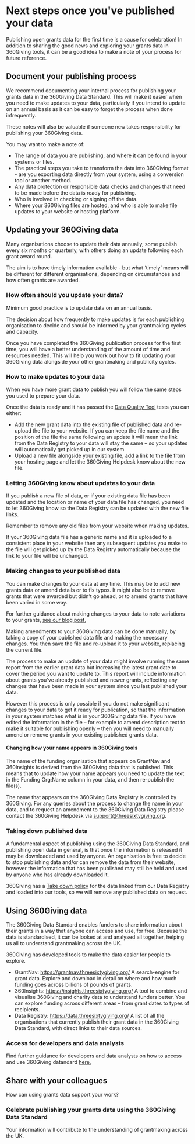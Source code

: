 # Next steps once you've published your data
Publishing open grants data for the first time is a cause for celebration! In addition to sharing the good news and exploring your grants data in 360Giving tools, it can be a good idea to make a note of your process for future reference.

## Document your publishing process
We recommend documenting your internal process for publishing your grants data in the 360Giving Data Standard. This will make it easier when you need to make updates to your data, particularly if you intend to update on an annual basis as it can be easy to forget the process when done infrequently.  

These notes will also be valuable if someone new takes responsibility for publishing your 360Giving data. 

You may want to make a note of:
- The range of data you are publishing, and where it can be found in your systems or files.
- The practical steps you take to transform the data into 360Giving format - are you exporting data directly from your system, using a conversion tool or another method.
- Any data protection or responsible data checks and changes that need to be made before the data is ready for publishing.
- Who is involved in checking or signing off the data.
- Where your 360Giving files are hosted, and who is able to make file updates to your website or hosting platform.

## Updating your 360Giving data
Many organisations choose to update their data annually, some publish every six months or quarterly, with others doing an update following each grant award round. 

The aim is to have timely information available - but what ‘timely’ means will be different for different organisations, depending on circumstances and how often grants are awarded.

### How often should you update your data?
Minimum good practice is to update data on an annual basis.

The decision about how frequently to make updates is for each publishing organisation to decide and should be informed by your grantmaking cycles and capacity. 

Once you have completed the 360Giving publication process for the first time, you will have a better understanding of the amount of time and resources needed. This will help you work out how to fit updating your 360Giving data alongside your other grantmaking and publicity cycles.

### How to make updates to your data
When you have more grant data to publish you will follow the same steps you used to prepare your data. 
 
Once the data is ready and it has passed the <a href="https://dataquality.threesixtygiving.org/" target="_blank">Data Quality Tool</a> tests you can either: 
- Add the new grant data into the existing file of published data and re-upload the file to your website. If you can keep the file name and the position of the file the same following an update it will mean the link from the Data Registry to your data will stay the same – so your updates will automatically get picked up in our system.
- Upload a new file alongside your existing file, add a link to the file from your hosting page and let the 360Giving Helpdesk know about the new file.

### Letting 360Giving know about updates to your data
If you publish a new file of data, or if your existing data file has been updated and the location or name of your data file has changed, you need to let 360Giving know so the Data Registry can be updated with the new file links.

Remember to remove any old files from your website when making updates. 

If your 360Giving data file has a generic name and it is uploaded to a consistent place in your website then any subsequent updates you make to the file will get picked up by the Data Registry automatically because the link to your file will be unchanged.

### Making changes to your published data
You can make changes to your data at any time. This may be to add new grants data or amend details or to fix typos. It might also be to remove grants that were awarded but didn’t go ahead, or to amend grants that have been varied in some way. 
 
For further guidance about making changes to your data to note variations to your grants, <a href="https://www.threesixtygiving.org/2020/04/20/covid19-guidance-on-tagging-and-tracking-changes-to-existing-grants/" target="_blank">see our blog post.</a>
 
Making amendments to your 360Giving data can be done manually, by taking a copy of your published data file and making the necessary changes. You then save the file and re-upload it to your website, replacing the current file.
 
The process to make an update of your data might involve running the same report from the earlier grant data but increasing the latest grant date to cover the period you want to update to. This report will include information about grants you've already published and newer grants, reflecting any changes that have been made in your system since you last published your data. 
 
However this process is only possible if you do not make significant changes to your data to get it ready for publication, so that the information in your system matches what is in your 360Giving data file.  If you have edited the information in the file – for example to amend description text to make it suitable for publishing openly – then you will need to manually amend or remove grants in your existing published grants data.

#### Changing how your name appears in 360Giving tools

The name of the funding organisation that appears on GrantNav and 360Insights is derived from the 360Giving data that is published. This means that to update how your name appears you need to update the text in the Funding Org:Name column in your data, and then re-publish the file(s).

The name that appears on the 360Giving Data Registry is controlled by 360Giving. For any queries about the process to change the name in your data, and to request an amendment to the 360Giving Data Registry please contact the 360Giving Helpdesk via <support@threesixtygiving.org>.

### Taking down published data
A fundamental aspect of publishing using the 360Giving Data Standard, and publishing open data in general, is that once the information is released it may be downloaded and used by anyone.
An organisation is free to decide to stop publishing data and/or can remove the data from their website, however the information that has been published may still be held and used by anyone who has already downloaded it.

360Giving has a <a href="https://www.threesixtygiving.org/take-down-policy/" target="_blank">Take down policy</a> for the data linked from our Data Registry and loaded into our tools, so we will remove any published data on request.

## Using 360Giving data
The 360Giving Data Standard enables funders to share information about their grants in a way that anyone can access and use, for free. Because the data is standardised, it can be looked at and analysed all together, helping us all to understand grantmaking across the UK.

360Giving has developed tools to make the data easier for people to explore.
- GrantNav: https://grantnav.threesixtygiving.org/ 
A search-engine for grant data. Explore and download in detail on where and how much funding goes across billions of pounds of grants.
- 360Insights: https://insights.threesixtygiving.org/
A tool to combine and visualise 360Giving and charity data to understand funders better. You can explore funding across different areas – from grant dates to types of recipients.
- Data Registry: https://data.threesixtygiving.org/ 
A list of all the organisations that currently publish their grant data in the 360Giving Data Standard, with direct links to their data sources.

### Access for developers and data analysts
Find further guidance for developers and data analysts on how to access and use 360Giving datandard <a href="https://www.threesixtygiving.org/data/using-360giving-data/" target="_blank">here.</a> 

## Share with your colleagues
How can using grants data support your work?

### Celebrate publishing your grants data using the 360Giving Data Standard
Your information will contribute to the understanding of grantmaking across the UK.
